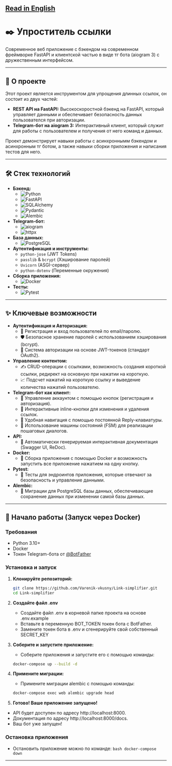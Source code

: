 [Read in English](README.md)
---

# ✒️ Упроститель ссылки

Современное веб приложение с бэкендом на современном фреймворке FastAPI и клиентской частью в виде тг бота (aiogram 3) с дружественным интерфейсом.

---

## 🚀 О проекте

Этот проект является инструментом для упрощения длинных ссылок, он состоит из двух частей:

*   **REST API на FastAPI:** Высокоскоростной бэкенд на FastAPI, который управляет данными и обеспечивает безопасность данных пользователся при авторизации.
*   **Telegram-бот на aiogram 3:** Интерактивный клиент, который служит для работы с пользователем и получения от него команд и данных.

Проект демонстрирует навыки работы с асинхроннымм бэкендом и асинхронным тг ботом, а также навыки сборки приложения и написания тестов для него.

---

## 🛠️ Стек технологий

*   **Бэкенд:**
    *   ![Python](https://img.shields.io/badge/Python-3.11-3776AB?style=for-the-badge&logo=python)
    *   ![FastAPI](https://img.shields.io/badge/FastAPI-0.100-009688?style=for-the-badge&logo=fastapi)
    *   ![SQLAlchemy](https://img.shields.io/badge/SQLAlchemy-2.0-DB4437?style=for-the-badge&logo=sqlalchemy)
    *   ![Pydantic](https://img.shields.io/badge/Pydantic-2.0-E96F00?style=for-the-badge)
    *   ![Alembic](https://img.shields.io/badge/Alembic-migrations-4E2A84?style=for-the-badge)
*   **Telegram-бот:**
    *   ![aiogram](https://img.shields.io/badge/aiogram-3.x-26A5E4?style=for-the-badge)
    *   ![httpx](https://img.shields.io/badge/httpx-async-000000?style=for-the-badge)
*   **База данных:**
    *   ![PostgreSQL](https://img.shields.io/badge/PostgreSQL-3-003B57?style=for-the-badge&logo=sqlite)
*   **Аутентификация и инструменты:**
    *   `python-jose` (JWT Tokens)
    *   `passlib` & `bcrypt` (Хэширование паролей)
    *   `Uvicorn` (ASGI-сервер)
    *   `python-dotenv` (Переменные окружения)
*   **Сборка приложения:**
    *   ![Docker](https://img.shields.io/badge/Docker-compose-2496ED?style=for-the-badge&logo=docker)
*   **Тесты:**
    *   ![Pytest](https://img.shields.io/badge/Pytest-testing-0A9EDC?style=for-the-badge&logo=pytest)

---

## ✨ Ключевые возможности

*   **Аутентификация и Авторизация:**
    *   🔐 Регистрация и вход пользователей по email/паролю.
    *   🛡️ Безопасное хранение паролей с использованием хэширования (bcrypt).
    *   🔑 Система авторизации на основе JWT-токенов (стандарт OAuth2).
*   **Управление контентом:**
    *   ✍️ CRUD-операции с ссылками, возможность создания короткой ссылки, редирект на основную при нажатии на короткую.  
    *   📈 Подсчет нажатий на короткую ссылку и выведение количества нажатий пользователю.
*   **Telegram-бот как клиент:**
    *   🔑 Управление аккаунтом с помощью кнопок (регистрация и авторизация).
    *   🤖 Интерактивные inline-кнопки для изменения и удаления ссылок.
    *   💬 Удобная навигация с помощью постоянной Reply-клавиатуры.
    *   🧠 Использование машины состояний (FSM) для реализации пошаговых диалогов.
*   **API:**
    *   📄 Автоматически генерируемая интерактивная документация (Swagger UI, ReDoc).
*   **Docker:**
    *   🐋 Сборка приложения с помощью Docker и возможность запустить все приложение нажатием на одну кнопку.
*   **Pytest:**
    *   🧪 Тесты для эндроинтов приложения, которые отвечают за безопасность и управление данными.
*   **Alembic:**
    *   🔄 Миграции для PostgreSQL базы данных, обеспечивающие сохранение данных при изменении самой базы данных.

---

## 🏁 Начало работы (Запуск через Docker)

### Требования
*   Python 3.10+
*   Docker
*   Токен Telegram-бота от [@BotFather](https://t.me/BotFather)

### Установка и запуск

1.  **Клонируйте репозиторий:**
    ```bash
    git clone https://github.com/Varenik-vkusny/Link-simplifier.git
    cd Link-simplifier
    ```

2.  **Создайте файл .env**
    *   Создайте файл .env в корневой папке проекта на основе .env.example
    *   Вставьте в переменную BOT_TOKEN токен бота с BotFather.
    *   Замените токен бота в .env и сгенерируйте свой собственный SECRET_KEY

3.  **Соберите и запустите приложение:**
    *   Соберите приложения и запустите его с помощью команды:
    ```bash
    docker-compose up --build -d
    ```

4.  **Примените миграции:**
    *   Примените миграции alembic с помощью команды:
    ```bash
    docker-compose exec web alembic upgrade head
    ```
5.  **Готово! Ваше приложение запущено!**

*   API будет доступен по адресу http://localhost:8000.
*   Документация по адресу http://localhost:8000/docs.
*   Ваш бот уже запущен!

### Остановка приложения
   *   Остановить приложение можно по команде:
    ```bash
    docker-compose down
    ```
---

